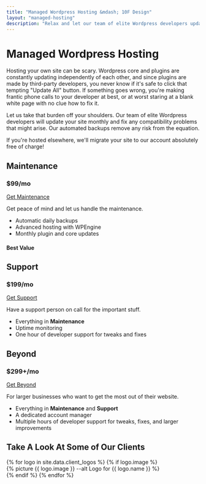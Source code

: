 ```yaml
---
title: "Managed Wordpress Hosting &mdash; 10F Design"
layout: "managed-hosting"
description: "Relax and let our team of elite Wordpress developers update your site, fix any compatibility problems, and generally make your life easy."
---
```


<div class="container">
	<div class="row justify-content-center">
		<div class="col-sm-10">
			<h1 class="post-title">Managed Wordpress Hosting</h1>
			<p>Hosting your own site can be scary. Wordpress core and plugins are constantly updating independently of each other, and since plugins are made by third-party developers, you never know if it's safe to click that tempting "Update All" button. If something goes wrong, you're making frantic phone calls to your developer at best, or at worst staring at a blank white page with no clue how to fix it.</p>
			<p>Let us take that burden off your shoulders. Our team of elite Wordpress developers will update your site monthly and fix any compatibility problems that might arise. Our automated backups remove any risk from the equation.</p>
			<p>If you're hosted elsewhere, we'll migrate your site to our account absolutely free of charge!</p>
			<div class="row mt-5 mb-5">
				<div class="col-lg-4 mb-lg-0 mb-5">
					<div class="product-tile">
						<h2 class="product-title">Maintenance</h2>
						<h3 class="product-cost">$99/mo</h3>
						<a href="/contact-us" class="product-link">Get Maintenance</a>
						<p>Get peace of mind and let us handle the maintenance.</p>
						<ul>
							<li>Automatic daily backups</li>
							<li>Advanced hosting with WPEngine</li>
							<li>Monthly plugin and core updates</li>
						</ul>
					</div>
				</div>
				<div class="col-lg-4 mb-lg-0 mb-4">
					<div class="product-tile product-tile-recommended">
						<h4 class="product-notice">Best Value</h4>
						<h2 class="product-title">Support</h2>
						<h3 class="product-cost">$199/mo</h3>
						<a href="/contact-us" class="product-link">Get Support</a>
						<p>Have a support person on call for the important stuff.</p>
						<ul>
							<li>Everything in <strong>Maintenance</strong></li>
							<li>Uptime monitoring</li>
							<li>One hour of developer support for tweaks and fixes</li>
						</ul>
					</div>
				</div>
				<div class="col-lg-4 mb-lg-0 mb-4">
					<div class="product-tile">
						<h2 class="product-title">Beyond</h2>
						<h3 class="product-cost">$299+/mo</h3>
						<a href="/contact-us" class="product-link">Get Beyond</a>
						<p>For larger businesses who want to get the most out of their website.</p>
						<ul>
							<li>Everything in <strong>Maintenance</strong> and <strong>Support</strong></li>
							<li>A dedicated account manager</li>
							<li>Multiple hours of developer support for tweaks, fixes, and larger improvements</li>
						</ul>
					</div>
				</div>
			</div>
		</div>
	</div>
</div>
<div class="logo-cloud">
	<div class="container">
		<div class="row justify-content-center">
			<div class="col-sm-10">
				<h2>Take A Look At Some of Our <i class="icofont-slightly-smile"></i> Clients</h2>
				<div class="logos">
					{% for logo in site.data.client_logos %}
						{% if logo.image %}
							<div class="logo">
									{% picture {{ logo.image }} --alt Logo for {{ logo.name }} %}
							</div>
						{% endif %}
					{% endfor %}
				</div>
			</div>
		</div>
	</div>
</div>		
